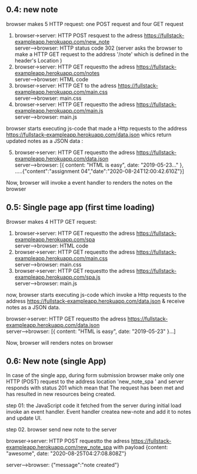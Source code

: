 
## 0.4: new note
browser makes 5 HTTP request: one POST request and four GET request  

01. browser->server: HTTP POST resquest to the adress https://fullstack-exampleapp.herokuapp.com/new_note  
server-->browser: HTTP status code 302 (server asks the browser to make a HTTP GET request to the address '/note' which is defined in the header's Location )  
02. browser->server: HTTP GET requestto the adress https://fullstack-exampleapp.herokuapp.com/notes  
server-->browser: HTML code
03. browser->server: HTTP GET to the adress https://fullstack-exampleapp.herokuapp.com/main.css  
server-->browser: main.css  
04. browser->server: HTTP GET requestto the adress https://fullstack-exampleapp.herokuapp.com/main.js  
server-->browser: main.js  

browser starts executing js-code that made a Http requests to the address https://fullstack-exampleapp.herokuapp.com/data.json whics return updated notes as a JSON data :  

05. browser->server: HTTP GET requestto the adress https://fullstack-exampleapp.herokuapp.com/data.json  
server-->browser: [{ content: "HTML is easy", date: "2019-05-23..." }, .....{"content":"assignment 04","date":"2020-08-24T12:00:42.610Z"}]  

Now, browser will invoke a event handler to renders the notes on the browser


## 0.5: Single page app (first time loading)
Browser makes 4 HTTP GET request:  

01. browser->server: HTTP GET requestto the adress https://fullstack-exampleapp.herokuapp.com/spa  
server-->browser: HTML code  
02. browser->server: HTTP GET requestto the adress  https://fullstack-exampleapp.herokuapp.com/main.css  
server-->browser: main.css  
03. browser->server: HTTP GET requestto the adress  https://fullstack-exampleapp.herokuapp.com/spa.js  
server-->browser: main.js  

now, browser starts executing js-code which invoke a Http requests to the address https://fullstack-exampleapp.herokuapp.com/data.json & receive notes as a JSON data.  

browser->server: HTTP GET requestto the adress https://fullstack-exampleapp.herokuapp.com/data.json  
server-->browser: [{ content: "HTML is easy", date: "2019-05-23" }...]  

Now, browser will renders notes on browser


## 0.6: New note (single App)

In case of the single app, during form submission browser make only one HTTP (POST) request to the address location 'new_note_spa ' and server responds with status 201 which mean that The request has been met and has resulted in new resources being created.  
 
step 01: the JavaScript code it fetched from the server during initial load invoke an event handler. Event handler createa  new-note and add it to notes and update UI.  

step 02. browser send new note to the server  

browser->server: HTTP POST requestto the adress https://fullstack-exampleapp.herokuapp.com/new_note_spa with payload {content: "awesome", date: "2020-08-25T04:27:08.808Z"}  

server-->browser: {"message":"note created"}
